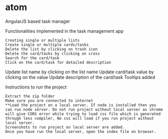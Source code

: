 # atom
AngularJS based task manager

Functionalities implemented in the task management app

	Creating single or multiple lists
	Create single or multiple cards/tasks
	Delete the list by clicking on trash icon
	Delete the card/tasks by clicking on cross
	Search for the card/task
	Click on the card/task for detailed description
  Update list name by clicking on the list name
  Update card/task value by clicking on the value
  Update description of the card/task
  Tooltips added

Instructions to run the project

    Extract the zip folder
    Make sure you are connected to internet
    **Load the project on a local server. If node is installed then you can run node server. Do not run project without local server as chrome will give CORS error while trying to load css file which is generated through less compiler, No css will load if you run project without local server.
    Screenshots to run project on local server are added.
    Once you have run the local server, open the index file on browser.
